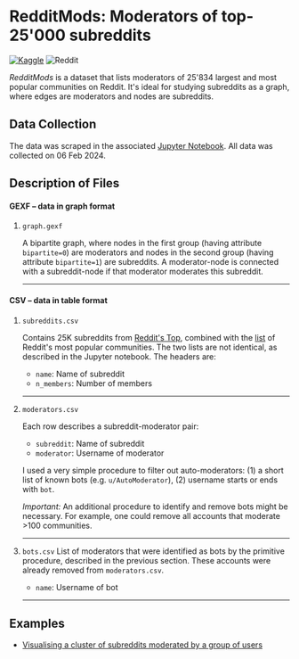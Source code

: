 # RedditMods: Moderators of top-25'000 subreddits
<a href="https://www.kaggle.com/datasets/gingerbadger/redditmods-moderators-of-top-25000-subreddits" rel="Kaggle dataset">![Kaggle](https://img.shields.io/badge/Kaggle-035a7d?style=for-the-badge&logo=kaggle&logoColor=white)</a> ![Reddit](https://img.shields.io/badge/Reddit-%23FF4500.svg?style=for-the-badge&logo=Reddit&logoColor=white)

_RedditMods_ is a dataset that lists moderators of 25'834 largest and most popular communities on Reddit. It's ideal for studying subreddits as a graph, where edges are moderators and nodes are subreddits.

## Data Collection

The data was scraped in the associated [Jupyter Notebook](code/reddit-mods-db.ipynb). All data was collected on 06 Feb 2024.

## Description of Files

#### GEXF – data in graph format

1. `graph.gexf`

	A bipartite graph, where nodes in the first group (having attribute `bipartite=0`) are moderators and nodes in the second group (having attribute `bipartite=1`) are subreddits. A moderator-node is connected with a subreddit-node if that moderator moderates this subreddit.
	  
	<hr>
	
#### CSV – data in table format

1. `subreddits.csv`

	Contains 25K subreddits from [Reddit's Top](www.reddit.com/best/communities/1/), combined with the [list](http://www.reddit.com/subreddits/) of Reddit's most popular communities. The two lists are not identical, as described in the Jupyter notebook. The headers are:

	* `name`: Name of subreddit
	* `n_members`: Number of members
	
	<hr>
	
2. `moderators.csv`

	Each row describes a subreddit-moderator pair:
	
	* `subreddit`: Name of subreddit
	* `moderator`: Username of moderator
	
	I used a very simple procedure to filter out auto-moderators: (1) a short list of known bots (e.g. `u/AutoModerator`), (2) username starts or ends with `bot`.
	
	*Important:* An additional procedure to identify and remove bots might be necessary. For example, one could remove all accounts that moderate >100 communities.
	<hr>

3. `bots.csv`
	List of moderators that were identified as bots  by the primitive procedure, described in the previous section. These accounts were already removed from `moderators.csv`.
	
	* `name`: Username of bot

	<hr>

## Examples

* [Visualising a cluster of subreddits moderated by a group of users](./example)
